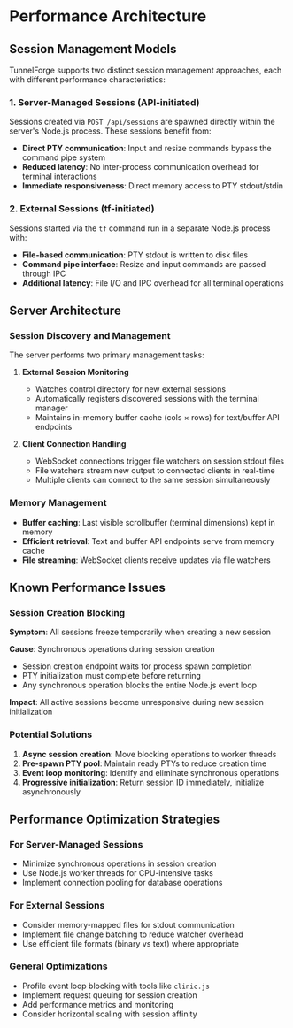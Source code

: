 # Performance Architecture

## Session Management Models

TunnelForge supports two distinct session management approaches, each with different performance characteristics:

### 1. Server-Managed Sessions (API-initiated)

Sessions created via `POST /api/sessions` are spawned directly within the server's Node.js process. These sessions benefit from:

- **Direct PTY communication**: Input and resize commands bypass the command pipe system
- **Reduced latency**: No inter-process communication overhead for terminal interactions
- **Immediate responsiveness**: Direct memory access to PTY stdout/stdin

### 2. External Sessions (tf-initiated)

Sessions started via the `tf` command run in a separate Node.js process with:

- **File-based communication**: PTY stdout is written to disk files
- **Command pipe interface**: Resize and input commands are passed through IPC
- **Additional latency**: File I/O and IPC overhead for all terminal operations

## Server Architecture

### Session Discovery and Management

The server performs two primary management tasks:

1. **External Session Monitoring**
   - Watches control directory for new external sessions
   - Automatically registers discovered sessions with the terminal manager
   - Maintains in-memory buffer cache (cols × rows) for text/buffer API endpoints

2. **Client Connection Handling**
   - WebSocket connections trigger file watchers on session stdout files
   - File watchers stream new output to connected clients in real-time
   - Multiple clients can connect to the same session simultaneously

### Memory Management

- **Buffer caching**: Last visible scrollbuffer (terminal dimensions) kept in memory
- **Efficient retrieval**: Text and buffer API endpoints serve from memory cache
- **File streaming**: WebSocket clients receive updates via file watchers

## Known Performance Issues

### Session Creation Blocking

**Symptom**: All sessions freeze temporarily when creating a new session

**Cause**: Synchronous operations during session creation
- Session creation endpoint waits for process spawn completion
- PTY initialization must complete before returning
- Any synchronous operation blocks the entire Node.js event loop

**Impact**: All active sessions become unresponsive during new session initialization

### Potential Solutions

1. **Async session creation**: Move blocking operations to worker threads
2. **Pre-spawn PTY pool**: Maintain ready PTYs to reduce creation time
3. **Event loop monitoring**: Identify and eliminate synchronous operations
4. **Progressive initialization**: Return session ID immediately, initialize asynchronously

## Performance Optimization Strategies

### For Server-Managed Sessions
- Minimize synchronous operations in session creation
- Use Node.js worker threads for CPU-intensive tasks
- Implement connection pooling for database operations

### For External Sessions
- Consider memory-mapped files for stdout communication
- Implement file change batching to reduce watcher overhead
- Use efficient file formats (binary vs text) where appropriate

### General Optimizations
- Profile event loop blocking with tools like `clinic.js`
- Implement request queuing for session creation
- Add performance metrics and monitoring
- Consider horizontal scaling with session affinity